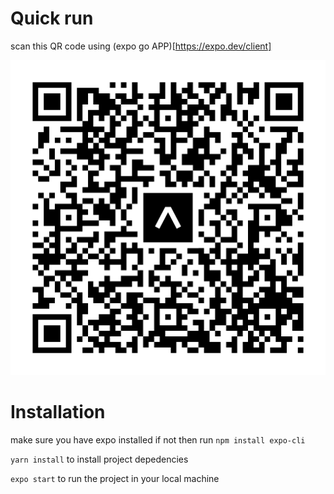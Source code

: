 # Quick run

scan this QR code using (expo go APP)[https://expo.dev/client]

![Published QR Code](/assets/expo-go.svg)

# Installation 
make sure you have expo installed if not then run `npm install expo-cli`

`yarn install` to install project depedencies

`expo start` to run the project in your local machine

